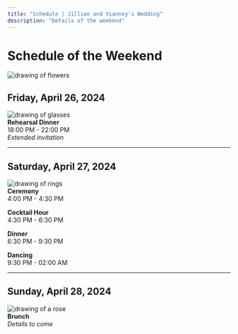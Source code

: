 ```yaml
---
title: "Schedule | Jillian and Vianney's Wedding"
description: "Details of the weekend"
---
```


# Schedule of the Weekend

![drawing of flowers](/img/svg/flowers.svg)

## Friday, April 26, 2024

![drawing of glasses](/img/svg/glasses.svg)\
**Rehearsal Dinner**\
18:00 PM - 22:00 PM\
_Extended invitation_

---

## Saturday, April 27, 2024

![drawing of rings](/img/svg/rings.svg)\
**Ceremony**\
4:00 PM - 4:30 PM

**Cocktail Hour**\
4:30 PM - 6:30 PM

**Dinner**\
6:30 PM - 9:30 PM

**Dancing**\
9:30 PM - 02:00 AM

---

## Sunday, April 28, 2024

![drawing of a rose](/img/svg/rose.svg)\
**Brunch**\
_Details to come_
